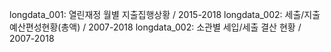 longdata_001: 열린재정 월별 지출집행상황 / 2015-2018
longdata_002: 세출/지출 예산편성현황(총액) / 2007-2018
longdata_002: 소관별 세입/세출 결산 현황 / 2007-2018
